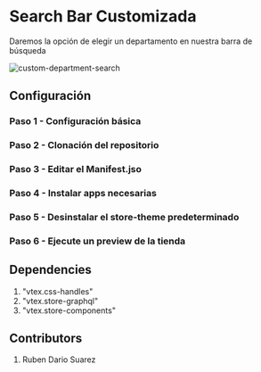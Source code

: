 # Search Bar Customizada

Daremos la opción de elegir un departamento en nuestra barra de búsqueda

![custom-department-search](https://user-images.githubusercontent.com/84733911/193508140-5082f76e-b873-4f87-8278-decf6c3afdec.png)

## Configuración

### Paso 1 - Configuración básica

### Paso 2 - Clonación del repositorio

### Paso 3 - Editar el Manifest.jso

### Paso 4 - Instalar apps necesarias

### Paso 5 - Desinstalar el store-theme predeterminado

### Paso 6 - Ejecute un preview de la tienda

## Dependencies
1. "vtex.css-handles"
2. "vtex.store-graphql"
3. "vtex.store-components"

## Contributors

1. Ruben Dario Suarez
